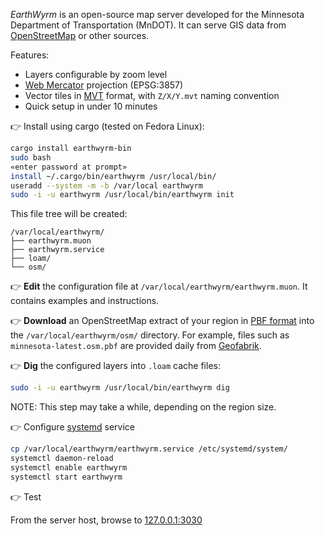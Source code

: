 *EarthWyrm* is an open-source map server developed for the Minnesota Department
of Transportation (MnDOT).  It can serve GIS data from [OpenStreetMap] or other
sources.

Features:

- Layers configurable by zoom level
- [Web Mercator] projection (EPSG:3857)
- Vector tiles in [MVT] format, with `Z/X/Y.mvt` naming convention
- Quick setup in under 10 minutes

👉 Install using cargo (tested on Fedora Linux):

```bash
cargo install earthwyrm-bin
sudo bash
«enter password at prompt»
install ~/.cargo/bin/earthwyrm /usr/local/bin/
useradd --system -m -b /var/local earthwyrm
sudo -i -u earthwyrm /usr/local/bin/earthwyrm init
```

This file tree will be created:
```
/var/local/earthwyrm/
├── earthwyrm.muon
├── earthwyrm.service
├── loam/
└── osm/
```

👉 __Edit__ the configuration file at `/var/local/earthwyrm/earthwyrm.muon`.  It
contains examples and instructions.

👉 __Download__ an OpenStreetMap extract of your region in [PBF format] into the
`/var/local/earthwyrm/osm/` directory.  For example, files such as
`minnesota-latest.osm.pbf` are provided daily from [Geofabrik].

👉 __Dig__ the configured layers into `.loam` cache files:

```bash
sudo -i -u earthwyrm /usr/local/bin/earthwyrm dig
```

NOTE: This step may take a while, depending on the region size.

👉 Configure [systemd] service

```bash
cp /var/local/earthwyrm/earthwyrm.service /etc/systemd/system/
systemctl daemon-reload
systemctl enable earthwyrm
systemctl start earthwyrm
```

👉 Test

From the server host, browse to [127.0.0.1:3030](http://127.0.0.1:3030/)


[Geofabrik]: http://download.geofabrik.de/
[MVT]: https://github.com/mapbox/vector-tile-spec
[OpenStreetMap]: https://www.openstreetmap.org/about
[PBF format]: https://wiki.openstreetmap.org/wiki/PBF_Format
[systemd]: https://docs.fedoraproject.org/en-US/quick-docs/systemd-understanding-and-administering/
[Web Mercator]: https://en.wikipedia.org/wiki/Web_Mercator_projection
